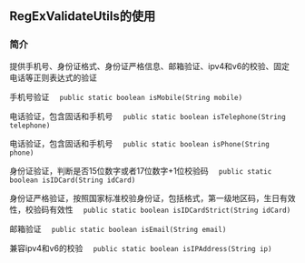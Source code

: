 ## RegExValidateUtils的使用

### 简介
提供手机号、身份证格式、身份证严格信息、邮箱验证、ipv4和v6的校验、固定电话等正则表达式的验证

手机号验证
`	public static boolean isMobile(String mobile) `

电话验证，包含固话和手机号
`	public static boolean isTelephone(String telephone) `

电话验证，包含固话和手机号
`	public static boolean isPhone(String phone) `

身份证验证，判断是否15位数字或者17位数字+1位校验码
`	public static boolean isIDCard(String idCard) `

身份证严格验证，按照国家标准校验身份证，包括格式，第一级地区码，生日有效性，校验码有效性
`	public static boolean isIDCardStrict(String idCard) `

邮箱验证
`	public static boolean isEmail(String email) `

兼容ipv4和v6的校验
`	public static boolean isIPAddress(String ip) `
